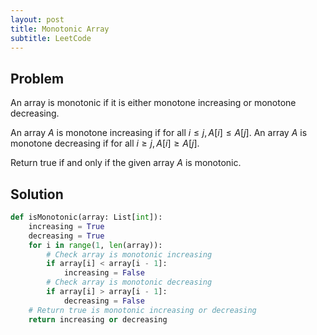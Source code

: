 ```yaml
---
layout: post
title: Monotonic Array
subtitle: LeetCode
---
```


## Problem
An array is monotonic if it is either monotone increasing or monotone decreasing.

An array $A$ is monotone increasing if for all $i \leq j, A[i] \leq A[j]$.  An array $A$ is monotone decreasing if for all $i \geq j, A[i] \geq A[j]$.

Return true if and only if the given array $A$ is monotonic.

## Solution

```python
def isMonotonic(array: List[int]):
    increasing = True 
    decreasing = True
    for i in range(1, len(array)):
        # Check array is monotonic increasing
        if array[i] < array[i - 1]:
            increasing = False
        # Check array is monotonic decreasing
        if array[i] > array[i - 1]:
            decreasing = False
    # Return true is monotonic increasing or decreasing
    return increasing or decreasing
```

